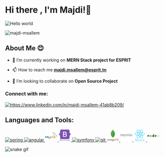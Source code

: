 # Hi there , I'm Majdi!👋

<img src="https://raw.githubusercontent.com/sagar-viradiya/sagar-viradiya/master/resources/banner.png" alt="Hello world">


<p align="left"> <img src="https://komarev.com/ghpvc/?username=majdi-msallem&label=Profile%20views&color=0e75b6&style=flat" alt="majdi-msallem" /> </p>


## About Me 😊


- 🔭 I’m currently working on **MERN Stack project for ESPRIT**

- 📫 How to reach me **majdi.msallem@esprit.tn**
 
- 👯 I’m looking to collaborate on **Open Source Project**


<h3 align="left">Connect with me:</h3>
<p align="left">
<a href="https://www.linkedin.com/in/majdi-msallem-41ab8b209/" target="blank">
 <img align="center" src="https://raw.githubusercontent.com/rahuldkjain/github-profile-readme-generator/master/src/images/icons/Social/linked-in-alt.svg" alt="https://www.linkedin.com/in/majdi-msallem-41ab8b209/" height="30" width="40" /></a>
</p>


## Languages and Tools:
<p align="left"> <a href="https://spring.io/" target="_blank" rel="noreferrer"> <img src="https://www.vectorlogo.zone/logos/springio/springio-icon.svg" alt="spring" width="40" height="40"/><a href="https://angular.io" target="_blank" rel="noreferrer"> <img src="https://angular.io/assets/images/logos/angular/angular.svg" alt="angular" width="40" height="40"/> </a><a href="https://www.mysql.com/" target="_blank" rel="noreferrer"> <img src="https://raw.githubusercontent.com/devicons/devicon/master/icons/mysql/mysql-original-wordmark.svg" alt="mysql" width="40" height="40"/> </a> <a href="https://getbootstrap.com" target="_blank" rel="noreferrer"> <img src="https://raw.githubusercontent.com/devicons/devicon/master/icons/bootstrap/bootstrap-plain-wordmark.svg" alt="bootstrap" width="40" height="40"/> </a><a href="https://symfony.com" target="_blank" rel="noreferrer"> <img src="https://symfony.com/logos/symfony_black_03.svg" alt="symfony" width="40" height="40"/> </a>  <a href="https://git-scm.com/" target="_blank" rel="noreferrer"> <img src="https://www.vectorlogo.zone/logos/git-scm/git-scm-icon.svg" alt="git" width="40" height="40"/> </a> <a href="https://www.mongodb.com/" target="_blank" rel="noreferrer"> <img src="https://raw.githubusercontent.com/devicons/devicon/master/icons/mongodb/mongodb-original-wordmark.svg" alt="mongodb" width="40" height="40"/> </a> <a href="https://expressjs.com" target="_blank" rel="noreferrer"> <img src="https://raw.githubusercontent.com/devicons/devicon/master/icons/express/express-original-wordmark.svg" alt="express" width="40" height="40"/> </a> <a href="https://reactjs.org/" target="_blank" rel="noreferrer"> <img src="https://raw.githubusercontent.com/devicons/devicon/master/icons/react/react-original-wordmark.svg" alt="react" width="40" height="40"/> </a>  <a href="https://nodejs.org" target="_blank" rel="noreferrer"> <img src="https://raw.githubusercontent.com/devicons/devicon/master/icons/nodejs/nodejs-original-wordmark.svg" alt="nodejs" width="40" height="40"/> </a>  </a> </p>


![snake gif](https://github.com/Majdi-msallem/Majdi-msallem/blob/output/github-contribution-grid-snake.gif)
 
<!--
### My Github Stats
 
<img align="left" width="47%" src="https://github-readme-stats.vercel.app/api?username=Majdi-msallem &show_icons=true&theme=tokyonight"/>

<img align="left" width="47%" src="https://github-readme-stats.vercel.app/api/top-langs/?username=Majdi-msallem &layout=compact"/> -->

